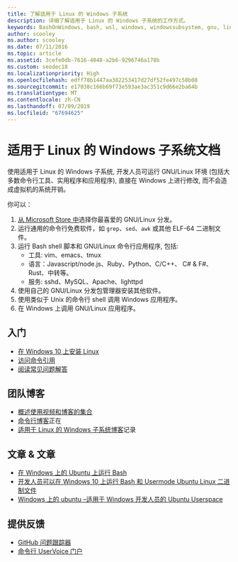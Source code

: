 ```yaml
---
title: 了解适用于 Linux 的 Windows 子系统
description: 详细了解适用于 Linux 的 Windows 子系统的工作方式。
keywords: BashOnWindows, bash, wsl, windows, windowssubsystem, gnu, linux
author: scooley
ms.author: scooley
ms.date: 07/11/2016
ms.topic: article
ms.assetid: 3cefe0db-7616-4848-a2b6-9296746a178b
ms.custom: seodec18
ms.localizationpriority: High
ms.openlocfilehash: edff78b1447aa382253417d27df52fe497c58b08
ms.sourcegitcommit: e17038c166b69f73e593ae3ac351c9d66e2ba64b
ms.translationtype: MT
ms.contentlocale: zh-CN
ms.lasthandoff: 07/09/2019
ms.locfileid: "67694625"
---
```

# <a name="windows-subsystem-for-linux-documentation"></a>适用于 Linux 的 Windows 子系统文档

使用适用于 Linux 的 Windows 子系统, 开发人员可运行 GNU/Linux 环境 (包括大多数命令行工具、实用程序和应用程序), 直接在 Windows 上进行修改, 而不会造成虚拟机的系统开销。  

你可以：

1. [从 Microsoft Store 中](https://aka.ms/wslstore)选择你最喜爱的 GNU/Linux 分发。
1. 运行通用的命令行免费软件，如 `grep`、`sed`、`awk` 或其他 ELF-64 二进制文件。 
1. 运行 Bash shell 脚本和 GNU/Linux 命令行应用程序, 包括:  
    * 工具: vim、emacs、tmux
    * 语言：Javascript/node.js、Ruby、Python、C/C++、 C# & F#、Rust、中转等。
    * 服务: sshd、MySQL、Apache、lighttpd
1. 使用自己的 GNU/Linux 分发包管理器安装其他软件。
1. 使用类似于 Unix 的命令行 shell 调用 Windows 应用程序。
1. 在 Windows 上调用 GNU/Linux 应用程序。

## <a name="getting-started"></a>入门

* [在 Windows 10 上安装 Linux](install-win10.md)
* [访问命令引用](reference.md)
* [阅读常见问题解答](faq.md)

## <a name="team-blogs"></a>团队博客
*  [概述使用视频和博客的集合](https://blogs.msdn.microsoft.com/commandline/learn-about-windows-console-and-windows-subsystem-for-linux-wsl/)
* [命令行博客](https://blogs.msdn.microsoft.com/commandline/)正在
* [适用于 Linux 的 Windows 子系统博客](https://blogs.msdn.microsoft.com/wsl/)记录

## <a name="posts--articles"></a>文章 & 文章
* [在 Windows 上的 Ubuntu 上运行 Bash](https://blogs.windows.com/buildingapps/2016/03/30/run-bash-on-ubuntu-on-windows/)
* [开发人员可以在 Windows 10 上运行 Bash 和 Usermode Ubuntu Linux 二进制文件](https://www.hanselman.com/blog/DevelopersCanRunBashShellAndUsermodeUbuntuLinuxBinariesOnWindows10.aspx)
* [Windows 上的 ubuntu –适用于 Windows 开发人员的 Ubuntu Userspace](https://insights.ubuntu.com/2016/03/30/ubuntu-on-windows-the-ubuntu-userspace-for-windows-developers/) 

## <a name="provide-feedback"></a>提供反馈
* [GitHub 问题跟踪器](https://github.com/Microsoft/BashOnWindows/issues)
* [命令行 UserVoice 门户](https://wpdev.uservoice.com/forums/266908-command-prompt-console-bash-on-ubuntu-on-windo/category/161892-bash)
